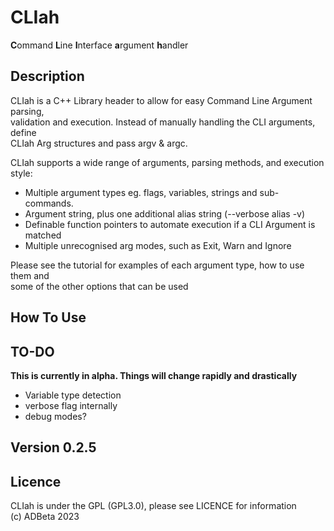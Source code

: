 # CLIah
**C**ommand **L**ine **I**nterface **a**rgument **h**andler  

## Description
CLIah is a C++ Library header to allow for easy Command Line Argument parsing,  
validation and execution. Instead of manually handling the CLI arguments, define  
CLIah Arg structures and pass argv & argc.  

CLIah supports a wide range of arguments, parsing methods, and execution style:  
* Multiple argument types eg. flags, variables, strings and sub-commands.  
* Argument string, plus one additional alias string (--verbose alias -v)  
* Definable function pointers to automate execution if a CLI Argument is matched  
* Multiple unrecognised arg modes, such as Exit, Warn and Ignore  

Please see the tutorial for examples of each argument type, how to use them and  
some of the other options that can be used

## How To Use

## TO-DO 
**This is currently in alpha. Things will change rapidly and drastically**
* Variable type detection
* verbose flag internally
* debug modes?

## Version 0.2.5

## Licence
CLIah is under the GPL (GPL3.0), please see LICENCE for information  
(c) ADBeta 2023
